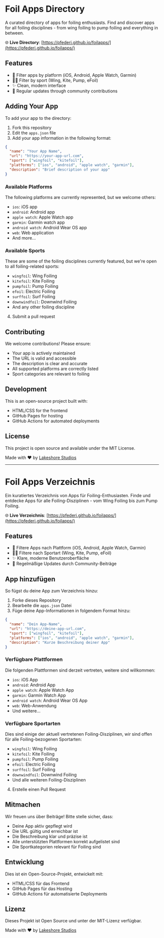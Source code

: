 # Foil Apps Directory

A curated directory of apps for foiling enthusiasts. Find and discover apps for all foiling disciplines - from wing foiling to pump foiling and everything in between.

🌐 **Live Directory**: [https://pfederi.github.io/foilapps/](https://pfederi.github.io/foilapps/)

## Features

- 📱 Filter apps by platform (iOS, Android, Apple Watch, Garmin)
- 🏄‍♂️ Filter by sport (Wing, Kite, Pump, eFoil)
- ✨ Clean, modern interface
- 🔄 Regular updates through community contributions

## Adding Your App

To add your app to the directory:

1. Fork this repository
2. Edit the `apps.json` file
3. Add your app information in the following format:
```json
{
  "name": "Your App Name",
  "url": "https://your-app-url.com",
  "sport": ["wingfoil", "kitefoil"],
  "platforms": ["ios", "android", "apple watch", "garmin"],
  "description": "Brief description of your app"
}
```

### Available Platforms
The following platforms are currently represented, but we welcome others:
- `ios`: iOS app
- `android`: Android app
- `apple watch`: Apple Watch app
- `garmin`: Garmin watch app
- `android watch`: Android Wear OS app
- `web`: Web application
- And more...

### Available Sports
These are some of the foiling disciplines currently featured, but we're open to all foiling-related sports:
- `wingfoil`: Wing Foiling
- `kitefoil`: Kite Foiling
- `pumpfoil`: Pump Foiling
- `efoil`: Electric Foiling
- `surffoil`: Surf Foiling
- `downwindfoil`: Downwind Foiling
- And any other foiling discipline

4. Submit a pull request

## Contributing

We welcome contributions! Please ensure:
- Your app is actively maintained
- The URL is valid and accessible
- The description is clear and accurate
- All supported platforms are correctly listed
- Sport categories are relevant to foiling

## Development

This is an open-source project built with:
- HTML/CSS for the frontend
- GitHub Pages for hosting
- GitHub Actions for automated deployments

## License

This project is open source and available under the MIT License.

Made with ❤️ by [Lakeshore Studios](https://lakeshorestudios.ch)

---

# Foil Apps Verzeichnis

Ein kuratiertes Verzeichnis von Apps für Foiling-Enthusiasten. Finde und entdecke Apps für alle Foiling-Disziplinen - vom Wing Foiling bis zum Pump Foiling.

🌐 **Live Verzeichnis**: [https://pfederi.github.io/foilapps/](https://pfederi.github.io/foilapps/)

## Features

- 📱 Filtere Apps nach Plattform (iOS, Android, Apple Watch, Garmin)
- 🏄‍♂️ Filtere nach Sportart (Wing, Kite, Pump, eFoil)
- ✨ Klare, moderne Benutzeroberfläche
- 🔄 Regelmäßige Updates durch Community-Beiträge

## App hinzufügen

So fügst du deine App zum Verzeichnis hinzu:

1. Forke dieses Repository
2. Bearbeite die `apps.json` Datei
3. Füge deine App-Informationen in folgendem Format hinzu:
```json
{
  "name": "Dein App-Name",
  "url": "https://deine-app-url.com",
  "sport": ["wingfoil", "kitefoil"],
  "platforms": ["ios", "android", "apple watch", "garmin"],
  "description": "Kurze Beschreibung deiner App"
}
```

### Verfügbare Plattformen
Die folgenden Plattformen sind derzeit vertreten, weitere sind willkommen:
- `ios`: iOS App
- `android`: Android App
- `apple watch`: Apple Watch App
- `garmin`: Garmin Watch App
- `android watch`: Android Wear OS App
- `web`: Web-Anwendung
- Und weitere...

### Verfügbare Sportarten
Dies sind einige der aktuell vertretenen Foiling-Disziplinen, wir sind offen für alle Foiling-bezogenen Sportarten:
- `wingfoil`: Wing Foiling
- `kitefoil`: Kite Foiling
- `pumpfoil`: Pump Foiling
- `efoil`: Electric Foiling
- `surffoil`: Surf Foiling
- `downwindfoil`: Downwind Foiling
- Und alle weiteren Foiling-Disziplinen

4. Erstelle einen Pull Request

## Mitmachen

Wir freuen uns über Beiträge! Bitte stelle sicher, dass:
- Deine App aktiv gepflegt wird
- Die URL gültig und erreichbar ist
- Die Beschreibung klar und präzise ist
- Alle unterstützten Plattformen korrekt aufgelistet sind
- Die Sportkategorien relevant für Foiling sind

## Entwicklung

Dies ist ein Open-Source-Projekt, entwickelt mit:
- HTML/CSS für das Frontend
- GitHub Pages für das Hosting
- GitHub Actions für automatisierte Deployments

## Lizenz

Dieses Projekt ist Open Source und unter der MIT-Lizenz verfügbar.

Made with ❤️ by [Lakeshore Studios](https://lakeshorestudios.ch) 